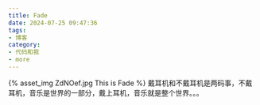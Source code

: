 ```yaml
---
title: Fade
date: 2024-07-25 09:47:36
tags:
- 博客
category:
- 代码和我
- more
---
```

{% asset_img ZdNOef.jpg This is Fade %}
戴耳机和不戴耳机是两码事，不戴耳机，音乐是世界的一部分，戴上耳机，音乐就是整个世界。。。